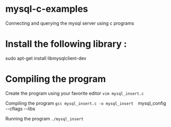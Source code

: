 # mysql-c-examples
Connecting and querying the mysql server using c programs

# Install the following library :
sudo apt-get install libmysqlclient-dev

# Compiling the program 
Create the program using your favorite editor
`vim mysql_insert.c `

Compiling the program
`gcc mysql_insert.c -o mysql_insert  `mysql_config --cflags --libs` `

Running the program
`./mysql_insert`

